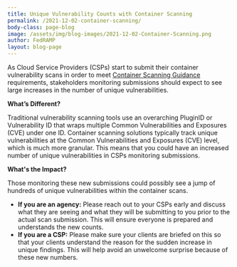 ```yaml
---
title: Unique Vulnerability Counts with Container Scanning
permalink: /2021-12-02-container-scanning/
body-class: page-blog
image: /assets/img/blog-images/2021-12-02-Container-Scanning.png
author: FedRAMP
layout: blog-page
---
```

As Cloud Service Providers (CSPs) start to submit their container vulnerability scans in order to meet <a href="https://www.fedramp.gov/assets/resources/documents/Vulnerability_Scanning_Requirements_for_Containers.pdf">Container Scanning Guidance</a> requirements, stakeholders monitoring submissions should expect to see large increases in the number of unique vulnerabilities. 

**What’s Different?**

Traditional vulnerability scanning tools use an overarching PluginID or Vulnerability ID that wraps multiple  Common Vulnerabilities and Exposures (CVE) under one ID. Container scanning solutions typically track unique vulnerabilities at the Common Vulnerabilities and Exposures (CVE) level, which is much more granular. This means that you could have an increased number of unique vulnerabilities in CSPs monitoring submissions.

**What's the Impact?**

Those monitoring these new submissions could possibly see a jump of hundreds of unique vulnerabilities within the container scans. 
- **If you are an agency:** Please reach out to your CSPs early and discuss what they are seeing and what they will be submitting to you prior to the actual scan submission. This will ensure everyone is prepared and understands the new counts. 
- **If you are a CSP:** Please make sure your clients are briefed on this so that your clients understand the reason for the sudden increase in unique findings. This will help avoid an unwelcome surprise  because of these new numbers. 
